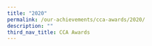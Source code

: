 ```yaml
---
title: "2020"
permalink: /our-achievements/cca-awards/2020/
description: ""
third_nav_title: CCA Awards
---
```

